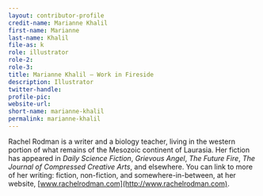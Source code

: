 ```yaml
---
layout: contributor-profile
credit-name: Marianne Khalil
first-name: Marianne
last-name: Khalil
file-as: k
role: illustrator
role-2:
role-3:
title: Marianne Khalil — Work in Fireside
description: Illustrator
twitter-handle:
profile-pic:
website-url: 
short-name: marianne-khalil
permalink: marianne-khalil
---
```

Rachel Rodman is a writer and a biology teacher, living in the western portion of what remains of the Mesozoic continent of Laurasia. Her fiction has appeared in _Daily Science Fiction_, _Grievous Angel_, _The Future Fire_, _The Journal of Compressed Creative Arts_, and elsewhere. You can link to more of her writing: fiction, non-fiction, and somewhere-in-between, at her website, [www.rachelrodman.com](http://www.rachelrodman.com).
